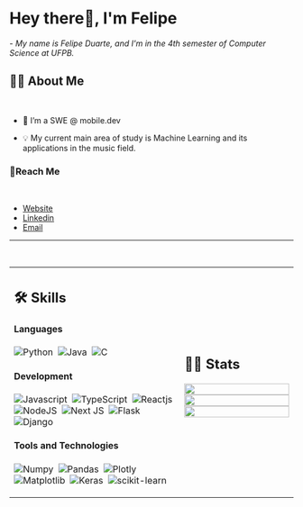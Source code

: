 # Hey there👋, I'm Felipe
 
 <p>- <i>My name is Felipe Duarte, and I'm in the 4th semester of Computer Science at UFPB.</i></p>



## 🙋‍♂️ About Me

</br>

- 🔧 I’m a SWE @ mobile.dev

- 💡 My current main area of ​​study is Machine Learning and its applications in the music field.
### 🔗Reach Me

</br>

-  [Website](https://my-portfolio-b926cd.webflow.io/)
-  [Linkedin](https://www.linkedin.com/in/felipe-duarte-60a424277/)
-  [Email](mailto:felipeduartea04@gmail.com?subject=&body=)

<hr>

<!---

kaustav202/kaustav202 is a ✨ special ✨ repository because its `README.md` (this file) appears on your GitHub profile.
You can click the Preview link to take a look at your changes.

--->


</br>


<table width="100%" >

 <tr>
    <td width="60%">
     
## 🛠️ Skills

#### Languages
![Python](https://img.shields.io/badge/-Python-05122A?style=flat&logo=python)&nbsp;
![Java](https://img.shields.io/badge/Java-%23150458.svg?style=flat&logo=java&logoColor=orange)&nbsp;
![C](https://img.shields.io/badge/-C-05122A?style=flat&logo=c&logoColor=white)&nbsp;


#### Development

![Javascript](https://img.shields.io/badge/-JavaScript-F7DF1E?style=flat&logo=javascript&logoColor=black)&nbsp;
![TypeScript](https://img.shields.io/badge/-TypeScript-007ACC?style=flat&logo=typescript&logoColor=white)&nbsp;
![Reactjs](https://img.shields.io/badge/-React-20232A?style=flat&logo=react&logoColor=61DAFB)&nbsp;
![NodeJS](https://img.shields.io/badge/-Node.js-6DA55F?style=flat&logo=node.js&logoColor=white)&nbsp;
![Next JS](https://img.shields.io/badge/-Next-black?style=flat&logo=next.js&logoColor=white)&nbsp;
![Flask](https://img.shields.io/badge/-Flask-000000?style=flat&logo=flask&logoColor=white)&nbsp;
![Django](https://img.shields.io/badge/-Django-092E20?style=flat&logo=django&logoColor=white)&nbsp;


<!--      
![Express.js](https://img.shields.io/badge/express.js-%23404d59.svg?style=flat&logo=express&logoColor=%2361DAFB) -->
<!-- ![PHP](https://img.shields.io/badge/PHP-777BB4?style=flat&logo=php&logoColor=white)&nbsp; -->




#### Tools and Technologies



<!-- ![PyPI](https://img.shields.io/badge/pypi-3775A9?style=flat&logo=pypi&logoColor=white)&nbsp; -->

![Numpy](https://img.shields.io/badge/-Numpy-777BB4?style=flat&logo=numpy&logoColor=white)&nbsp;
![Pandas](https://img.shields.io/badge/-Pandas-2C2D72?style=flat&logo=pandas&logoColor=white)&nbsp;
![Plotly](https://img.shields.io/badge/-Plotly-3F4F75?style=flat&logo=plotly&logoColor=white)&nbsp;
![Matplotlib](https://img.shields.io/badge/-Matplotlib-ffffff?style=flat&logo=Matplotlib&logoColor=black)&nbsp;
![Keras](https://img.shields.io/badge/-Keras-D00000?style=flat&logo=Keras&logoColor=white)&nbsp;
![scikit-learn](https://img.shields.io/badge/-scikit--learn-F7931E?style=flat&logo=scikit-learn&logoColor=white)&nbsp;

     
</td>
    <td>
  
## 📄📜 Stats


<p align="center">
  <img width="100%" src="https://github-readme-stats.vercel.app/api?username=felipeduartea" />
 </br>
  <img width="100%" src="https://github-readme-streak-stats.herokuapp.com/?user=felipeduartea"/>
 </br>
  <img width="100%" src="https://github-readme-stats.vercel.app/api/top-langs/?username=felipeduartea" />
</p>
     
  </td>
 </tr>
</table>






